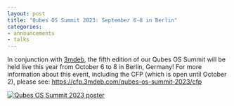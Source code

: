 ```yaml
---
layout: post
title: "Qubes OS Summit 2023: September 6-8 in Berlin"
categories:
- announcements
- talks
---
```


In conjunction with [3mdeb](https://3mdeb.com/), the fifth edition of our Qubes OS Summit will be held live this year from October 6 to 8 in Berlin, Germany! For more information about this event, including the CFP (which is open until October 2), please see: <https://cfp.3mdeb.com/qubes-os-summit-2023/cfp>

[![Qubes OS Summit 2023 poster](/attachment/posts/qubes-os-summit-2023.png)](/attachment/posts/qubes-os-summit-2023.png)
